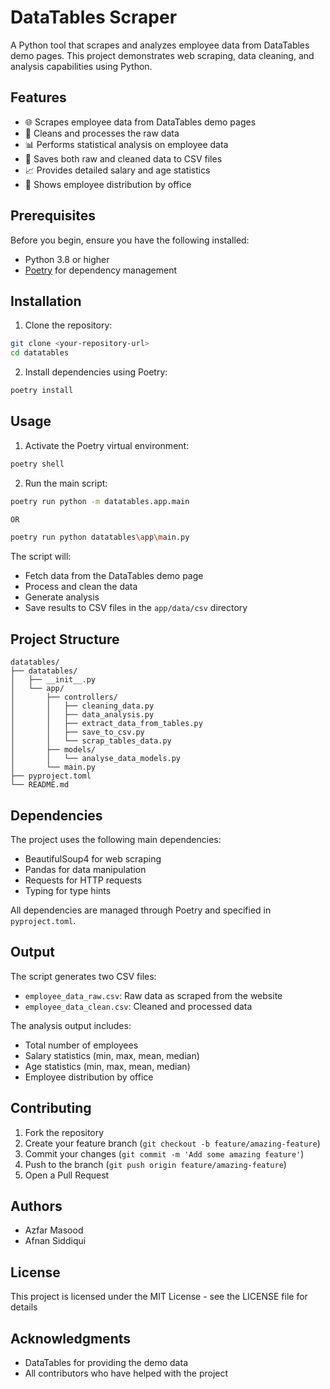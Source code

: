 # DataTables Scraper

A Python tool that scrapes and analyzes employee data from DataTables demo pages. This project demonstrates web scraping, data cleaning, and analysis capabilities using Python.

## Features

- 🌐 Scrapes employee data from DataTables demo pages
- 🧹 Cleans and processes the raw data
- 📊 Performs statistical analysis on employee data
- 💾 Saves both raw and cleaned data to CSV files
- 📈 Provides detailed salary and age statistics
- 🏢 Shows employee distribution by office

## Prerequisites

Before you begin, ensure you have the following installed:
- Python 3.8 or higher
- [Poetry](https://python-poetry.org/docs/#installation) for dependency management

## Installation

1. Clone the repository:
```bash
git clone <your-repository-url>
cd datatables
```

2. Install dependencies using Poetry:
```bash
poetry install
```

## Usage

1. Activate the Poetry virtual environment:
```bash
poetry shell
```

2. Run the main script:
```bash
poetry run python -m datatables.app.main

OR

poetry run python datatables\app\main.py
```

The script will:
- Fetch data from the DataTables demo page
- Process and clean the data
- Generate analysis
- Save results to CSV files in the `app/data/csv` directory

## Project Structure

```
datatables/
├── datatables/
│   ├── __init__.py
│   └── app/
│       ├── controllers/
│       │   ├── cleaning_data.py
│       │   ├── data_analysis.py
│       │   ├── extract_data_from_tables.py
│       │   ├── save_to_csv.py
│       │   └── scrap_tables_data.py
│       ├── models/
│       │   └── analyse_data_models.py
│       └── main.py
├── pyproject.toml
└── README.md
```

## Dependencies

The project uses the following main dependencies:
- BeautifulSoup4 for web scraping
- Pandas for data manipulation
- Requests for HTTP requests
- Typing for type hints

All dependencies are managed through Poetry and specified in `pyproject.toml`.

## Output

The script generates two CSV files:
- `employee_data_raw.csv`: Raw data as scraped from the website
- `employee_data_clean.csv`: Cleaned and processed data

The analysis output includes:
- Total number of employees
- Salary statistics (min, max, mean, median)
- Age statistics (min, max, mean, median)
- Employee distribution by office

## Contributing

1. Fork the repository
2. Create your feature branch (`git checkout -b feature/amazing-feature`)
3. Commit your changes (`git commit -m 'Add some amazing feature'`)
4. Push to the branch (`git push origin feature/amazing-feature`)
5. Open a Pull Request

## Authors

- Azfar Masood
- Afnan Siddiqui

## License

This project is licensed under the MIT License - see the LICENSE file for details

## Acknowledgments

- DataTables for providing the demo data
- All contributors who have helped with the project
